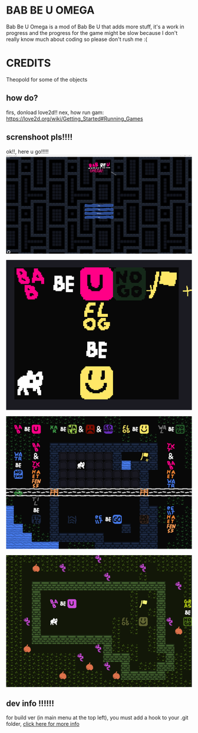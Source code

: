 # BAB BE U OMEGA
Bab Be U Omega is a mod of Bab Be U that adds more stuff, it's a work in progress and the progress for the game might be slow because I don't really know much about coding so please don't rush me :(

# CREDITS
Theopold for some of the objects

## how do?
firs, donload love2d!!
nex, how run gam: https://love2d.org/wiki/Getting_Started#Running_Games

## screnshoot pls!!!!
ok!!, here u go!!!!!
![4](./docs/4.png "mennu!!!")

![1](./docs/1.png "oh noes")

![2](./docs/2.png "rod & kar")

![3](./docs/3.png "garden full of gras")

## dev info !!!!!!
for build ver (in main menu at the top left), you must add a hook to your .git folder, [click here for more info](https://gist.github.com/sg-s/2ddd0fe91f6037ffb1bce28be0e74d4e)
